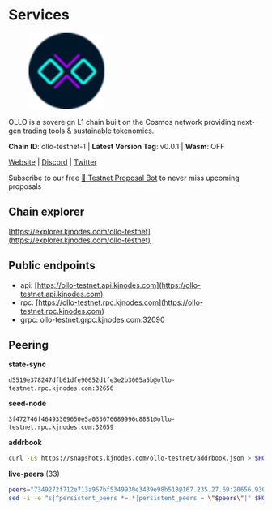 # Services

<figure><img src="https://raw.githubusercontent.com/kj89/cosmos-images/main/logos/ollo.png" width="150" alt=""><figcaption></figcaption></figure>

OLLO is a sovereign L1 chain built on the Cosmos network providing  next-gen trading tools & sustainable tokenomics.

**Chain ID**: ollo-testnet-1 | **Latest Version Tag**: v0.0.1 | **Wasm**: OFF

[Website](https://www.ollostation.zone) | [Discord](https://discord.com/invite/GxBqZ9mSSm) | [Twitter](https://twitter.com/OLLOStation)



Subscribe to our free [🤖 Testnet Proposal Bot](https://t.me/kjnodes_testnet_proposal_bot) to never miss upcoming proposals


## Chain explorer
[https://explorer.kjnodes.com/ollo-testnet](https://explorer.kjnodes.com/ollo-testnet)

## Public endpoints

* api: [https://ollo-testnet.api.kjnodes.com](https://ollo-testnet.api.kjnodes.com)
* rpc: [https://ollo-testnet.rpc.kjnodes.com](https://ollo-testnet.rpc.kjnodes.com)
* grpc: ollo-testnet.grpc.kjnodes.com:32090

## Peering

**state-sync**

```text
d5519e378247dfb61dfe90652d1fe3e2b3005a5b@ollo-testnet.rpc.kjnodes.com:32656
```

**seed-node**

```text
3f472746f46493309650e5a033076689996c8881@ollo-testnet.rpc.kjnodes.com:32659
```

**addrbook**
```bash
curl -Ls https://snapshots.kjnodes.com/ollo-testnet/addrbook.json > $HOME/.ollo/config/addrbook.json
```

**live-peers** (33)
```bash
peers="7349272f712e713a957bf5349930e3439e98b518@167.235.27.69:20656,93085f2731cabd480d9b61397d3e1cf84f5a023b@168.119.124.130:32656,29b78da822388df177f4111e6589958d9f796f06@65.109.122.105:60856,c2bc7720a610d753b037d89e6c3f58f7c718e24f@116.202.117.229:32656,412da32e046360f7e5168a89f80172ad093b17d9@65.109.37.58:17656,dd577d8f2e997d7e70495640aff124ddb70d1a21@95.217.192.222:26656,536c816c0d32ceb601fcf047284f65dc68c0513a@65.21.134.202:26626,ab89596768849d679ed11a9e1848224760a278cc@83.171.248.175:32656,2a8f0fada8b8b71b8154cf30ce44aebea1b5fe3d@162.19.238.122:26656,7dc63d58dccf6777206d5cdbc1ec1b9ba5221bd5@65.108.97.58:15656,d5519e378247dfb61dfe90652d1fe3e2b3005a5b@65.109.68.190:32656,dba5e8b41c4e369418f83a449966e4eb7ca05cd4@65.109.23.114:18156,3ea40f63890f10272201edf96d2a49e197e52091@65.108.105.48:18156,67d27bdbc3c444c557d555164518d8f551a922c5@136.243.103.32:46656,125b0e30f00df3ff2ee7b29b7992ed888998ad31@65.109.28.177:47656,da8d3ca8e1c147f0037b1c43ad3de7174f5ec1b7@209.145.59.224:26656,94b63fddfc78230f51aeb7ac34b9fb86bd042a77@188.165.221.155:30595,032845b1a798108bfc1fd91ebe5bdbbccd4a34d8@135.181.221.186:32656,e2d59891f1aed38fe8884c63e0bb00f8ddc41b6f@5.78.46.66:26656,b5f55cfc7b4d19f2dd3cdc71795f5a81e2c67f96@38.242.232.72:26656,742d7dccc98ccc2b30abb6ea172fc2175782db50@148.251.91.185:26656,15bcdea616c717eb4356e125d4f631aaa596dfd5@65.108.77.106:26929,517786f9e5e9caf196fed64c2130528e0ef59643@65.109.70.23:18156,4b73754c2c10d523ffd43ca95d9cb6e0ad8204a4@5.189.148.147:26656,d6c5ff021b091a1fd93b9f811cf7fca0d31e8510@65.108.238.61:46656,9865c6e15faced6643adc228e3a59744e1b4e277@116.203.29.162:46656,70ba32724461c7ed4ec8d6ddc8b5e0b1cfb9e237@54.219.57.63:26656,0d642afa8df369a5021609c43bb7765a332a615f@65.109.106.91:17656,0bee9e500e51465917506b47691a8fb032100da9@94.130.200.168:32656,e3d1fbe11462a128f14ebc10f7e8bd59823f09e2@161.97.152.215:26656,5c2a752c9b1952dbed075c56c600c3a79b58c395@195.3.220.135:27006,42925185257628f9f67c1079997902a7da985de4@65.109.84.33:33656,42beefd08b5f8580177d1506220db3a548090262@65.108.195.29:26116"
sed -i -e "s|^persistent_peers *=.*|persistent_peers = \"$peers\"|" $HOME/.ollo/config/config.toml
```

